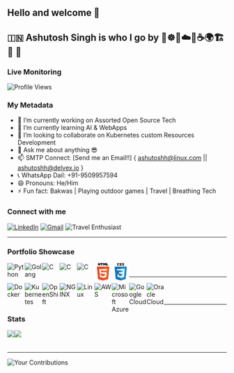 ## Hello and welcome 👋
## 🇮🇳 Ashutosh Singh is who I go by  🐳☸️👾☁️🐍☕️🌍🏗️🔧 🐘
### Live Monitoring 
![Profile Views](https://komarev.com/ghpvc/?username=redashu)
<!-- 
**redashu/redashu** is a ✨ _special_ ✨ repository because its `README.md` (this file) appears on your GitHub profile.
-->

### My Metadata

- 🔭 I’m currently working on Assorted Open Source Tech
- 🌱 I’m currently learning AI & WebApps 
- 👯 I’m looking to collaborate on Kubernetes custom Resources Development
- 💬 Ask me about anything 😎
- 📫 SMTP Connect: [Send me an Email!!] { ashutoshh@linux.com || ashutoshh@delvex.io }
- 📞 WhatsApp Dail: +91-9509957594 
- 😄 Pronouns: He/Him
- ⚡ Fun fact: Bakwas | Playing outdoor games | Travel | Breathing Tech


### Connect with me
[![LinkedIn](https://img.shields.io/badge/linkedin-%230077B5.svg?&style=for-the-badge&logo=linkedin&logoColor=white)](https://www.linkedin.com/in/ashutoshh/)
[![Gmail](https://img.shields.io/badge/gmail-%23D14836.svg?&style=for-the-badge&logo=gmail&logoColor=white)](mailto:ashutoshh@linux.com)
![Travel Enthusiast](https://img.shields.io/badge/travel%20enthusiast-%230088CC.svg?&style=for-the-badge)
<br />
<hr />

### Portfolio Showcase 

<img align="left" alt="Python" width="40px" src="https://www.vectorlogo.zone/logos/python/python-icon.svg" />
<img align="left" alt="Golang" width="40px" src="https://www.vectorlogo.zone/logos/golang/golang-icon.svg" />
<img align="left" alt="C" width="40px" src="https://img.icons8.com/color/48/000000/c-programming.png" />
<img align="left" alt="C" width="40px" src="https://img.icons8.com/color/48/000000/mysql--v1.png" />
<img align="left" alt="C" width="40px" src="https://img.icons8.com/ios-filled/50/000000/javascript-logo.png" />
<img align="left" alt="HTML5" width="40px" src="https://raw.githubusercontent.com/github/explore/80688e429a7d4ef2fca1e82350fe8e3517d3494d/topics/html/html.png" />
<img align="left" alt="CSS3" width="40px" src="https://raw.githubusercontent.com/github/explore/80688e429a7d4ef2fca1e82350fe8e3517d3494d/topics/css/css.png" />

<br/>
<hr/>

<img align="left" alt="Docker" width="40px" src="https://www.vectorlogo.zone/logos/docker/docker-icon.svg" />
<img align="left" alt="Kubernetes" width="40px" src="https://www.vectorlogo.zone/logos/kubernetes/kubernetes-icon.svg" />
<img align="left" alt="OpenShift" width="40px" src="https://www.vectorlogo.zone/logos/openshift/openshift-icon.svg" />
<img align="left" alt="NGINX" width="40px" src="https://www.vectorlogo.zone/logos/nginx/nginx-icon.svg" />
<img align="left" alt="Linux" width="40px" src="https://www.vectorlogo.zone/logos/linux/linux-icon.svg" />
<img align="left" alt="AWS" width="40px" src="https://www.vectorlogo.zone/logos/amazon_aws/amazon_aws-icon.svg" />
<img align="left" alt="Microsoft Azure" width="40px" src="https://www.vectorlogo.zone/logos/microsoft_azure/microsoft_azure-icon.svg" />
<img align="left" alt="Google Cloud" width="40px" src="https://www.vectorlogo.zone/logos/google_cloud/google_cloud-icon.svg" />
<img align="left" alt="Oracle Cloud" width="40px" src="https://www.vectorlogo.zone/logos/oracle/oracle-icon.svg" />

<br />
<br />
<hr />

### Stats

<img height="137.3px" src="https://github-readme-stats.vercel.app/api?username=redashu&hide_title=true&hide_border=true&show_icons=true&include_all_commits=true&count_private=true&line_height=21&text_color=000&icon_color=000&theme=graywhite" /><!-- wi*quL3fcV --><img height="137.3px" src="https://github-readme-stats.vercel.app/api/top-langs/?username=redashu&hide=html&hide_title=true&hide_border=true&layout=compact&langs_count=7&text_color=000&icon_color=ffftheme=graywhite" />
<br />
<br />
<hr />

![Your Contributions](https://github-readme-stats.vercel.app/api?username=redashu&show_icons=true&theme=radical&count_private=true)






